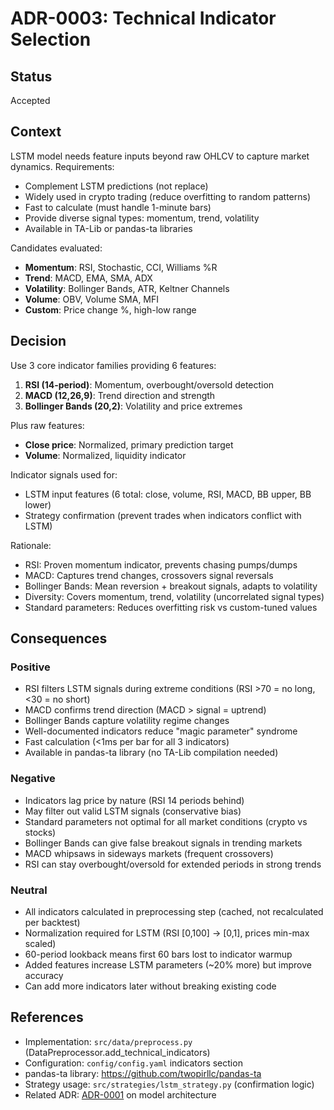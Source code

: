 # ADR-0003: Technical Indicator Selection

## Status

Accepted

## Context

LSTM model needs feature inputs beyond raw OHLCV to capture market dynamics. Requirements:
- Complement LSTM predictions (not replace)
- Widely used in crypto trading (reduce overfitting to random patterns)
- Fast to calculate (must handle 1-minute bars)
- Provide diverse signal types: momentum, trend, volatility
- Available in TA-Lib or pandas-ta libraries

Candidates evaluated:
- **Momentum**: RSI, Stochastic, CCI, Williams %R
- **Trend**: MACD, EMA, SMA, ADX
- **Volatility**: Bollinger Bands, ATR, Keltner Channels
- **Volume**: OBV, Volume SMA, MFI
- **Custom**: Price change %, high-low range

## Decision

Use 3 core indicator families providing 6 features:
1. **RSI (14-period)**: Momentum, overbought/oversold detection
2. **MACD (12,26,9)**: Trend direction and strength
3. **Bollinger Bands (20,2)**: Volatility and price extremes

Plus raw features:
- **Close price**: Normalized, primary prediction target
- **Volume**: Normalized, liquidity indicator

Indicator signals used for:
- LSTM input features (6 total: close, volume, RSI, MACD, BB upper, BB lower)
- Strategy confirmation (prevent trades when indicators conflict with LSTM)

Rationale:
- RSI: Proven momentum indicator, prevents chasing pumps/dumps
- MACD: Captures trend changes, crossovers signal reversals
- Bollinger Bands: Mean reversion + breakout signals, adapts to volatility
- Diversity: Covers momentum, trend, volatility (uncorrelated signal types)
- Standard parameters: Reduces overfitting risk vs custom-tuned values

## Consequences

### Positive

- RSI filters LSTM signals during extreme conditions (RSI >70 = no long, <30 = no short)
- MACD confirms trend direction (MACD > signal = uptrend)
- Bollinger Bands capture volatility regime changes
- Well-documented indicators reduce "magic parameter" syndrome
- Fast calculation (<1ms per bar for all 3 indicators)
- Available in pandas-ta library (no TA-Lib compilation needed)

### Negative

- Indicators lag price by nature (RSI 14 periods behind)
- May filter out valid LSTM signals (conservative bias)
- Standard parameters not optimal for all market conditions (crypto vs stocks)
- Bollinger Bands can give false breakout signals in trending markets
- MACD whipsaws in sideways markets (frequent crossovers)
- RSI can stay overbought/oversold for extended periods in strong trends

### Neutral

- All indicators calculated in preprocessing step (cached, not recalculated per backtest)
- Normalization required for LSTM (RSI [0,100] → [0,1], prices min-max scaled)
- 60-period lookback means first 60 bars lost to indicator warmup
- Added features increase LSTM parameters (~20% more) but improve accuracy
- Can add more indicators later without breaking existing code

## References

- Implementation: `src/data/preprocess.py` (DataPreprocessor.add_technical_indicators)
- Configuration: `config/config.yaml` indicators section
- pandas-ta library: https://github.com/twopirllc/pandas-ta
- Strategy usage: `src/strategies/lstm_strategy.py` (confirmation logic)
- Related ADR: [ADR-0001](0001-lstm-model-choice.md) on model architecture
